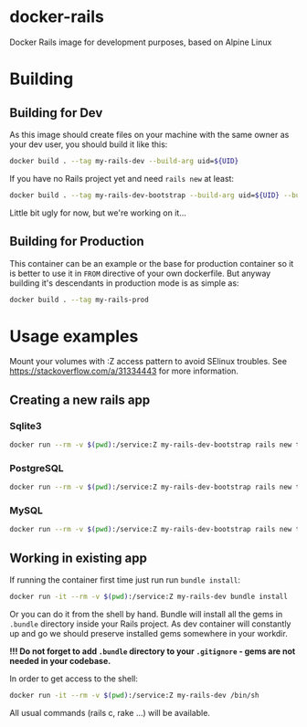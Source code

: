 # docker-rails
Docker Rails image for development purposes, based on Alpine Linux

# Building

## Building for Dev
As this image should create files on your machine with the same owner as your dev user, you should build it like this:

```bash
docker build . --tag my-rails-dev --build-arg uid=${UID}
```

If you have no Rails project yet and need `rails new` at least:
```bash
docker build . --tag my-rails-dev-bootstrap --build-arg uid=${UID} --build-arg bundle_path=/bundle --build-arg rails_version=5.1.4
```
Little bit ugly for now, but we're working on it...

## Building for Production
This container can be an example or the base for production container so it is better to use it in `FROM` directive
of your own dockerfile. But anyway building it's descendants in production mode is as simple as:
```bash
docker build . --tag my-rails-prod
```

# Usage examples

Mount your volumes with :Z access pattern to avoid SElinux troubles.
See https://stackoverflow.com/a/31334443 for more information.

## Creating a new rails app

### Sqlite3
```bash
docker run --rm -v $(pwd):/service:Z my-rails-dev-bootstrap rails new testapp-sqlite3
```

### PostgreSQL
```bash
docker run --rm -v $(pwd):/service:Z my-rails-dev-bootstrap rails new testapp-postgresql --database postgresql
```

### MySQL
```bash
docker run --rm -v $(pwd):/service:Z my-rails-dev-bootstrap rails new testapp-mysql --database mysql
```

## Working in existing app

If running the container first time just run run `bundle install`:
```bash
docker run -it --rm -v $(pwd):/service:Z my-rails-dev bundle install
```
Or you can do it from the shell by hand. Bundle will install all the gems in `.bundle` directory inside your Rails
project. As dev container will constantly up and go we should preserve installed gems somewhere in your workdir.

**!!! Do not forget to add `.bundle` directory to your `.gitignore` - gems are not needed in your codebase.**

In order to get access to the shell:
```bash
docker run -it --rm -v $(pwd):/service:Z my-rails-dev /bin/sh
```
All usual commands (rails c, rake ...) will be available.

